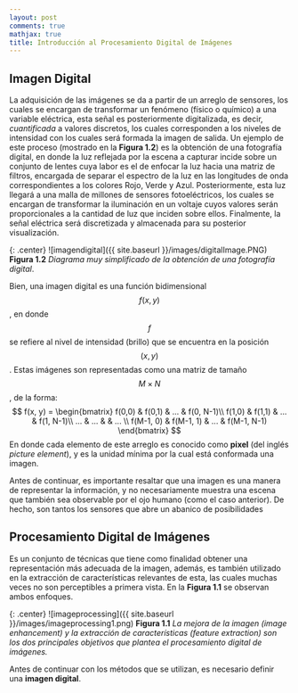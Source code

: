 ```yaml
---
layout: post
comments: true
mathjax: true
title: Introducción al Procesamiento Digital de Imágenes
---
```


## Imagen Digital
La adquisición de las imágenes se da a partir de un arreglo de sensores, los cuales se encargan de transformar un fenómeno (físico o químico) a una variable eléctrica, esta señal es posteriormente digitalizada, es decir, _cuantificada_ a valores discretos, los cuales corresponden a los niveles de intensidad con los cuales será formada la imagen de salida. Un ejemplo de este proceso (mostrado en la __Figura 1.2__) es la obtención de una fotografía digital, en donde la luz reflejada por la escena a capturar incide sobre un conjunto de lentes cuya labor es el de enfocar la luz hacia una matriz de filtros, encargada de separar el espectro de la luz en las longitudes de onda correspondientes a los colores Rojo, Verde y Azul. Posteriormente, esta luz llegará a una malla de millones de sensores fotoeléctricos, los cuales se encargan de transformar la iluminación en un voltaje cuyos valores serán proporcionales a la cantidad de luz que inciden sobre ellos. Finalmente, la señal eléctrica será discretizada y almacenada para su posterior visualización.

{: .center}
![imagendigital]({{ site.baseurl }}/images/digitalImage.PNG)
 __Figura 1.2__ _Diagrama muy simplificado de la obtención de una fotografía digital_.

Bien, una imagen digital es una función bidimensional $$f(x, y)$$, en donde $$f$$ se refiere al nivel de intensidad (brillo) que se encuentra en la posición $$(x, y)$$. Estas imágenes son representadas como una matriz de tamaño $$M \times N$$, de la forma:
$$
f(x, y) = \begin{bmatrix}
f(0,0) & f(0,1) & ... & f(0, N-1)\\ 
f(1,0) & f(1,1) & ... & f(1, N-1)\\ 
... & ... &  & ... \\ 
f(M-1, 0) & f(M-1, 1) & ... & f(M-1, N-1)
\end{bmatrix}
$$
En donde cada elemento de este arreglo es conocido como __pixel__ (del inglés _picture element_), y es la unidad mínima
por la cual está conformada una imagen. 






Antes de continuar, es importante resaltar que una imagen es una manera de representar la información, y no necesariamente muestra una escena que también sea observable por el ojo humano (como el caso anterior). De hecho, son tantos los sensores que abre un abanico de posibilidades





## Procesamiento Digital de Imágenes
Es un conjunto de técnicas que tiene como finalidad obtener una representación más adecuada de la imagen, además, es también utilizado en la extracción de características relevantes de esta, las cuales muchas veces no son perceptibles a primera vista. En la __Figura 1.1__ se observan ambos enfoques.

{: .center}
![imageprocessing]({{ site.baseurl }}/images/imageprocessing1.png)
 __Figura 1.1__ _La mejora de la imagen (image enhancement) y la extracción de características (feature extraction) son los dos principales objetivos que plantea el procesamiento digital de imágenes._

Antes de continuar con los métodos que se utilizan, es necesario definir una __imagen digital__.

